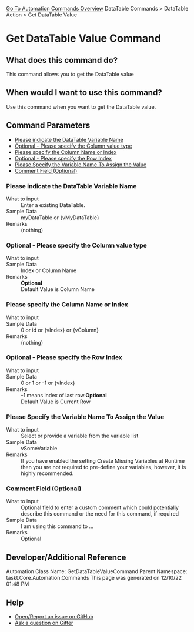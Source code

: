 <!--TITLE: Get DataTable Value Command -->
<!-- SUBTITLE: a command in the DataTable Commands group. -->
[Go To Automation Commands Overview](/automation-commands.md)
DataTable Commands &gt; DataTable Action &gt; Get DataTable Value


# Get DataTable Value Command


## What does this command do?
This command allows you to get the DataTable value


## When would I want to use this command?
Use this command when you want to get the DataTable value.


## Command Parameters
- [Please indicate the DataTable Variable Name](#param_0)
- [Optional - Please specify the Column value type](#param_1)
- [Please specify the Column Name or Index](#param_2)
- [Optional - Please specify the Row Index](#param_3)
- [Please Specify the Variable Name To Assign the Value](#param_4)
- [Comment Field (Optional)](#param_5)


<a id="param_0"></a>
### Please indicate the DataTable Variable Name


<dl>
<dt>What to input</dt><dd>Enter a existing DataTable.</dd>
<dt>Sample Data</dt><dd>myDataTable or {vMyDataTable}</dd>
<dt>Remarks</dt><dd>(nothing)</dd>
</dl>




<a id="param_1"></a>
### Optional - Please specify the Column value type


<dl>
<dt>What to input</dt><dd></dd>
<dt>Sample Data</dt><dd>Index or Column Name</dd>
<dt>Remarks</dt><dd><b>Optional</b><br>Default Value is Column Name</dd>
</dl>




<a id="param_2"></a>
### Please specify the Column Name or Index


<dl>
<dt>What to input</dt><dd></dd>
<dt>Sample Data</dt><dd>0 or id or {vIndex} or {vColumn}</dd>
<dt>Remarks</dt><dd>(nothing)</dd>
</dl>




<a id="param_3"></a>
### Optional - Please specify the Row Index


<dl>
<dt>What to input</dt><dd></dd>
<dt>Sample Data</dt><dd>0 or 1 or -1 or {vIndex}</dd>
<dt>Remarks</dt><dd>-1 means index of last row.<b>Optional</b><br>Default Value is Current Row</dd>
</dl>




<a id="param_4"></a>
### Please Specify the Variable Name To Assign the Value


<dl>
<dt>What to input</dt><dd>Select or provide a variable from the variable list</dd>
<dt>Sample Data</dt><dd>vSomeVariable</dd>
<dt>Remarks</dt><dd>If you have enabled the setting Create Missing Variables at Runtime then you are not required to pre-define your variables, however, it is highly recommended.</dd>
</dl>




<a id="param_5"></a>
### Comment Field (Optional)


<dl>
<dt>What to input</dt><dd>Optional field to enter a custom comment which could potentially describe this command or the need for this command, if required</dd>
<dt>Sample Data</dt><dd>I am using this command to ...</dd>
<dt>Remarks</dt><dd>Optional</dd>
</dl>




## Developer/Additional Reference
Automation Class Name: GetDataTableValueCommand
Parent Namespace: taskt.Core.Automation.Commands
This page was generated on 12/10/22 01:48 PM


## Help
- [Open/Report an issue on GitHub](https://github.com/rcktrncn/taskt/issues/new)
- [Ask a question on Gitter](https://gitter.im/taskt-rpa/Lobby)
